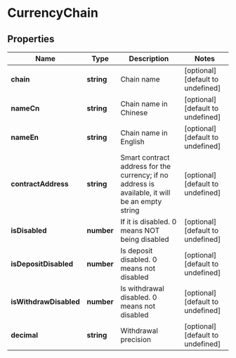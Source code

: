 # CurrencyChain

## Properties

Name | Type | Description | Notes
------------ | ------------- | ------------- | -------------
**chain** | **string** | Chain name | [optional] [default to undefined]
**nameCn** | **string** | Chain name in Chinese | [optional] [default to undefined]
**nameEn** | **string** | Chain name in English | [optional] [default to undefined]
**contractAddress** | **string** | Smart contract address for the currency; if no address is available, it will be an empty string | [optional] [default to undefined]
**isDisabled** | **number** | If it is disabled. 0 means NOT being disabled | [optional] [default to undefined]
**isDepositDisabled** | **number** | Is deposit disabled. 0 means not disabled | [optional] [default to undefined]
**isWithdrawDisabled** | **number** | Is withdrawal disabled. 0 means not disabled | [optional] [default to undefined]
**decimal** | **string** | Withdrawal precision | [optional] [default to undefined]

